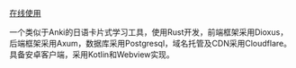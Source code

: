[在线使用](https://senyoshu.com/collection)

一个类似于Anki的日语卡片式学习工具，使用Rust开发，前端框架采用Dioxus，后端框架采用Axum，数据库采用Postgresql，域名托管及CDN采用Cloudflare。
具备安卓客户端，采用Kotlin和Webview实现。
